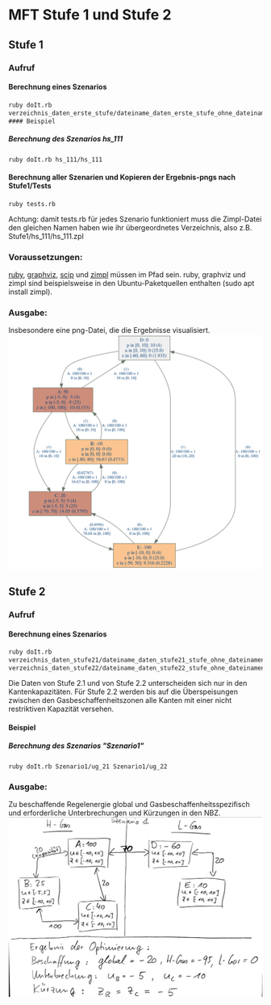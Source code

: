 # MFT Stufe 1 und Stufe 2

## Stufe 1

### Aufruf
#### Berechnung eines Szenarios
    ruby doIt.rb verzeichnis_daten_erste_stufe/dateiname_daten_erste_stufe_ohne_dateinamenerweiterung
    #### Beispiel
##### Berechnung des Szenarios hs_111
    ruby doIt.rb hs_111/hs_111
#### Berechnung aller Szenarien und Kopieren der Ergebnis-pngs nach Stufe1/Tests
    ruby tests.rb

Achtung: damit tests.rb für jedes Szenario funktioniert muss die Zimpl-Datei den gleichen Namen haben wie ihr übergeordnetes Verzeichnis, also z.B. Stufe1/hs_111/hs_111.zpl

### Voraussetzungen:
[ruby](https://www.ruby-lang.org/en/), [graphviz](https://www.graphviz.org/), [scip](https://scip.zib.de/index.php#download) und [zimpl](https://zimpl.zib.de/) müssen im Pfad sein. ruby, graphviz und zimpl sind beispielsweise in den Ubuntu-Paketquellen enthalten (sudo apt install zimpl).

### Ausgabe:
Insbesondere eine png-Datei, die die Ergebnisse visualisiert.
![](example_result_step1.png)

## Stufe 2

### Aufruf
#### Berechnung eines Szenarios
    ruby doIt.rb verzeichnis_daten_stufe21/dateiname_daten_stufe21_stufe_ohne_dateinamenerweiterung verzeichnis_daten_stufe22/dateiname_daten_stufe22_stufe_ohne_dateinamenerweiterung
Die Daten von Stufe 2.1 und von Stufe 2.2 unterscheiden sich nur in den Kantenkapazitäten. Für Stufe 2.2 werden bis auf die Überspeisungen zwischen den Gasbeschaffenheitszonen alle Kanten mit einer nicht restriktiven Kapazität versehen.

#### Beispiel
##### Berechnung des Szenarios "Szenario1"
    ruby doIt.rb Szenario1/ug_21 Szenario1/ug_22

### Ausgabe:
Zu beschaffende Regelenergie global und Gasbeschaffenheitsspezifisch und erforderliche Unterbrechungen und Kürzungen in den NBZ.
![](example_result_step2.png)


